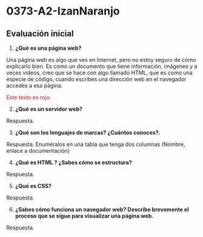 # 0373-A2-IzanNaranjo
## Evaluación inicial

1. __¿Qué es una página web?__

Una página web es algo que ves en Internet, pero no estoy seguro de cómo explicarlo bien. Es como un documento que tiene información, imágenes y a veces videos, creo que se hace con algo llamado HTML, que es como una especie de código, cuando escribes una dirección web en el navegador accedes a esa página.

<span style="color:red;">Este texto es rojo.</span>

2. __¿Qué es un servidor web?__

Respuesta.

3. __¿Qué son los lenguajes de marcas? ¿Cuántos conoces?.__

Respuesta. Enuméralos en una tabla que tenga dos columnas (Nombre, enlace a documentación)

4. __¿Qué es HTML ? ¿Sabes cómo se estructura?__

Respuesta.

5. __¿Qué es CSS?__

Respuesta.

6. __¿Sabes cómo funciona un navegador web? Describe brevemente el proceso que se sigue para visualizar una página web.__

Respuesta.

